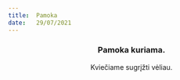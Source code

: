 ```yaml
---
title:  Pamoka
date:   29/07/2021
---
```


### <center>Pamoka kuriama.</center>
<center>Kviečiame sugrįžti vėliau.</center>